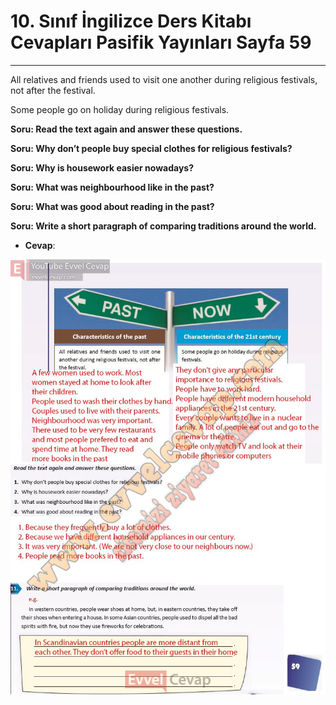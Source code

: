 # 10. Sınıf İngilizce Ders Kitabı Cevapları Pasifik Yayınları Sayfa 59

---

All relatives and friends used to visit one another during religious festivals, not after the festival.

Some people go on holiday during religious festivals.

**Soru: Read the text again and answer these questions.**

**Soru: Why don’t people buy special clothes for religious festivals?**

**Soru: Why is housework easier nowadays?**

**Soru: What was neighbourhood like in the past?**

**Soru: What was good about reading in the past?**

**Soru: Write a short paragraph of comparing traditions around the world.**

-   **Cevap**:

![Image 1](./image_1.jpg)